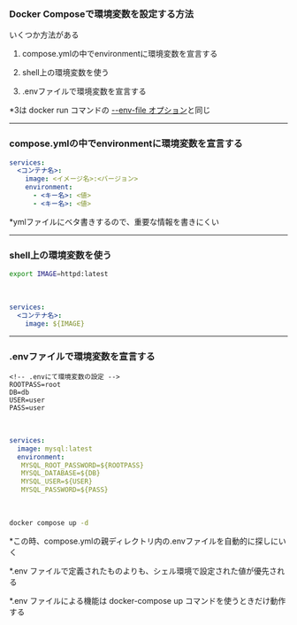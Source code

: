 ### Docker Composeで環境変数を設定する方法
いくつか方法がある

1. compose.ymlの中でenvironmentに環境変数を宣言する 

2. shell上の環境変数を使う

3. .envファイルで環境変数を宣言する

*3は docker run コマンドの [--env-file オプション](./ENV-FILE.md)と同じ

---

### compose.ymlの中でenvironmentに環境変数を宣言する

```yml
services:
  <コンテナ名>:
    image: <イメージ名>:<バージョン>
    environment:
      - <キー名>: <値>
      - <キー名>: <値>
```
*ymlファイルにベタ書きするので、重要な情報を書きにくい

---

### shell上の環境変数を使う

```bash
export IMAGE=httpd:latest
```

<br>

```yml
services:
  <コンテナ名>:
    image: ${IMAGE}
```

---

### .envファイルで環境変数を宣言する

```
<!-- .envにて環境変数の設定 -->
ROOTPASS=root
DB=db
USER=user
PASS=user
```

<br>

```yml
services:
  image: mysql:latest
  environment:
   MYSQL_ROOT_PASSWORD=${ROOTPASS}
   MYSQL_DATABASE=${DB}
   MYSQL_USER=${USER}
   MYSQL_PASSWORD=${PASS}
```

<br>

```bash
docker compose up -d
```

*この時、compose.ymlの親ディレクトリ内の.envファイルを自動的に探しにいく

*.env ファイルで定義されたものよりも、シェル環境で設定された値が優先される

*.env ファイルによる機能は docker-compose up コマンドを使うときだけ動作する